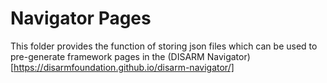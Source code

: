 # Navigator Pages

This folder provides the function of storing json files which can be used to pre-generate framework pages in the (DISARM Navigator)[https://disarmfoundation.github.io/disarm-navigator/]
